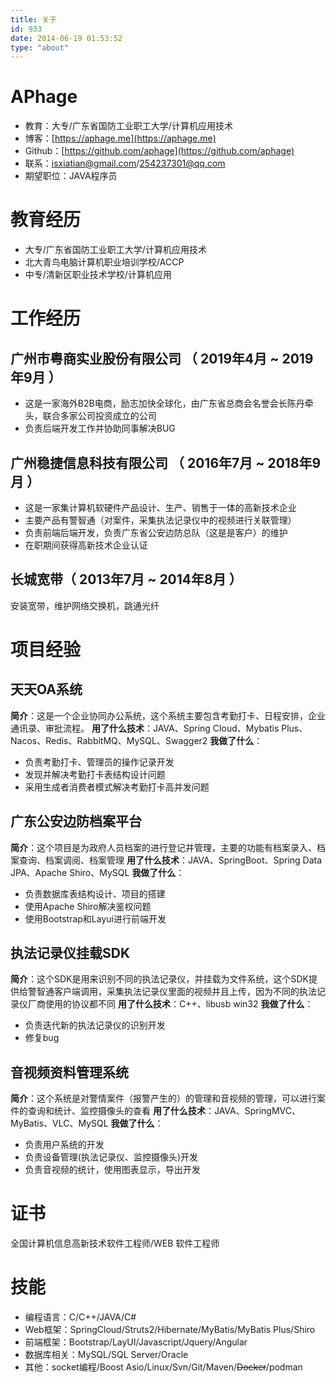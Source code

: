 ```yaml
---
title: 关于
id: 933
date: 2014-06-19 01:53:52
type: "about"
---
```

# APhage

* 教育：大专/广东省国防工业职工大学/计算机应用技术
* 博客：[https://aphage.me](https://aphage.me)
* Github：[https://github.com/aphage](https://github.com/aphage)
* 联系：isxiatian@gmail.com/254237301@qq.com
* 期望职位：JAVA程序员

# 教育经历

* 大专/广东省国防工业职工大学/计算机应用技术
* 北大青鸟电脑计算机职业培训学校/ACCP
* 中专/清新区职业技术学校/计算机应用

# 工作经历

## 广州市粤商实业股份有限公司 （ 2019年4月 ~ 2019年9月 ）

- 这是一家海外B2B电商，励志加快全球化，由广东省总商会名誉会长陈丹牵头，联合多家公司投资成立的公司
- 负责后端开发工作并协助同事解决BUG

## 广州稳捷信息科技有限公司 （ 2016年7月 ~ 2018年9月 ）

- 这是一家集计算机软硬件产品设计、生产、销售于一体的高新技术企业
- 主要产品有警智通（对案件，采集执法记录仪中的视频进行关联管理）
- 负责前端后端开发，负责广东省公安边防总队（这是是客户）的维护
- 在职期间获得高新技术企业认证

## 长城宽带（ 2013年7月 ~ 2014年8月 ）

安装宽带，维护网络交换机，跳通光纤

# 项目经验

## 天天OA系统

**简介**：这是一个企业协同办公系统，这个系统主要包含考勤打卡、日程安排，企业通讯录、审批流程。
**用了什么技术**：JAVA、Spring Cloud、Mybatis Plus、Nacos、Redis、RabbitMQ、MySQL、Swagger2
**我做了什么**：

* 负责考勤打卡、管理员的操作记录开发
* 发现并解决考勤打卡表结构设计问题
* 采用生成者消费者模式解决考勤打卡高并发问题

## 广东公安边防档案平台

**简介**：这个项目是为政府人员档案的进行登记并管理，主要的功能有档案录入、档案查询、档案调阅、档案管理
**用了什么技术**：JAVA、SpringBoot、Spring Data JPA、Apache Shiro、MySQL
**我做了什么**：

* 负责数据库表结构设计、项目的搭建
* 使用Apache Shiro解决鉴权问题
* 使用Bootstrap和Layui进行前端开发

## 执法记录仪挂载SDK

**简介**：这个SDK是用来识别不同的执法记录仪，并挂载为文件系统，这个SDK提供给警智通客户端调用，采集执法记录仪里面的视频并且上传，因为不同的执法记录仪厂商使用的协议都不同
**用了什么技术**：C++、libusb win32
**我做了什么**：

* 负责迭代新的执法记录仪的识别开发
* 修复bug

## 音视频资料管理系统

**简介**：这个系统是对警情案件（报警产生的）的管理和音视频的管理，可以进行案件的查询和统计、监控摄像头的查看
**用了什么技术**：JAVA、SpringMVC、MyBatis、VLC、MySQL
**我做了什么**：

* 负责用户系统的开发
* 负责设备管理(执法记录仪、监控摄像头)开发
* 负责音视频的统计，使用图表显示，导出开发

# 证书

全国计算机信息高新技术软件工程师/WEB 软件工程师

# 技能

* 编程语言：C/C++/JAVA/C#
* Web框架：SpringCloud/Struts2/Hibernate/MyBatis/MyBatis Plus/Shiro
* 前端框架：Bootstrap/LayUI/Javascript/Jquery/Angular
* 数据库相关：MySQL/SQL Server/Oracle
* 其他：socket编程/Boost Asio/Linux/Svn/Git/Maven/~~Docker~~/podman